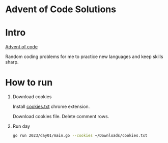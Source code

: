 Advent of Code Solutions
======

# Intro

[Advent of code](https://adventofcode.com/)

Random coding problems for me to practice new languages and keep skills sharp.

# How to run

1. Download cookies

    Install [cookies.txt](https://chromewebstore.google.com/detail/get-cookiestxt-locally/cclelndahbckbenkjhflpdbgdldlbecc) chrome extension.

    Download cookies file. Delete comment rows.

2. Run day

    ```bash
    go run 2023/day01/main.go --cookies ~/Downloads/cookies.txt
    ```
